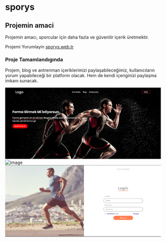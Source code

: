# sporys
## Projemin amaci
Projemin amacı, sporcular için daha fazla ve güvenilir içerik üretmektir.

Projemi Yorumlayin [sporys.web.tr](https://www.sporys.web.tr/)
   
### Proje Tamamlandıgında
Projem, blog ve antrenman içeriklerimizi paylaşabileceğimiz, kullanıcıların yorum yapabileceği bir platform olacak.
Hem de kendi içeriginizi paylaşma imkanı sunacak.

![image](https://github.com/YSakalli/sporys/blob/main/readme/Ekran%20g%C3%B6r%C3%BCnt%C3%BCs%C3%BC%202023-11-29%20153149.png?raw=true)
![image](https://github.com/YSakalli/sporys/assets/128188239/805920f9-4b8b-4e3c-9d75-eed19fcb149c)
![image](https://github.com/YSakalli/sporys/blob/main/readme/Ekran%20g%C3%B6r%C3%BCnt%C3%BCs%C3%BC%202023-11-29%20153237.png?raw=true)
